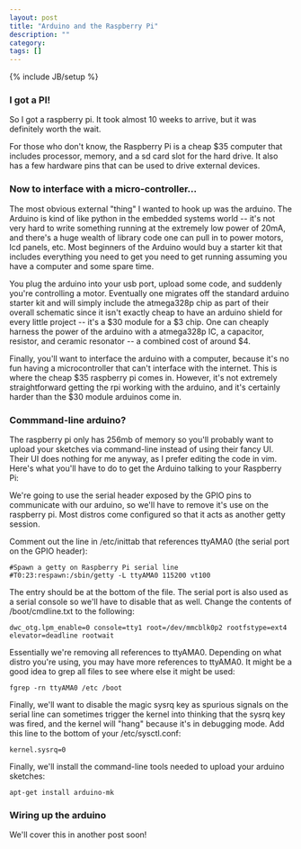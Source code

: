 ```yaml
---
layout: post
title: "Arduino and the Raspberry Pi"
description: ""
category: 
tags: []
---
```

{% include JB/setup %}

### I got a PI!

So I got a raspberry pi.  It took almost 10 weeks to arrive, but it was definitely worth the wait.

For those who don't know, the Raspberry Pi is a cheap $35 computer that includes processor, memory,
and a sd card slot for the hard drive.  It also has a few hardware pins that can be used to drive
external devices.  

### Now to interface with a micro-controller...

The most obvious external "thing" I wanted to hook up was the arduino.  The Arduino is kind of like
python in the embedded systems world -- it's not very hard to write something running at the
extremely low power of 20mA, and there's a huge wealth of library code one can pull in to power
motors, lcd panels, etc.  Most beginners of the Arduino would buy a starter kit that 
includes everything you need to get you need to get running assuming you have a computer and some
spare time.  

You plug the arduino into your usb port, upload some code, and suddenly you're 
controlling a motor.  Eventually one migrates off the standard arduino starter kit and will simply
include the atmega328p chip as part of their overall schematic since it isn't exactly cheap to
have an arduino shield for every little project -- it's a $30 module for a $3 chip.  One
can cheaply harness the power of the arduino with a atmega328p IC, a capacitor, resistor, and
ceramic resonator -- a combined cost of around $4.  

Finally, you'll want to interface the arduino with a computer, because it's no fun having a 
microcontroller that can't interface with the internet.  This is where the cheap $35 raspberry pi
comes in.  However, it's not extremely straightforward getting the rpi working with the arduino,
and it's certainly harder than the $30 module arduinos come in.

### Commmand-line arduino?

The raspberry pi only has 256mb of memory so you'll probably want to upload your sketches via
command-line instead of using their fancy UI.  Their UI does nothing for me anyway, as I prefer
editing the code in vim.  Here's what you'll have to do to get the Arduino talking to your 
Raspberry Pi:

We're going to use the serial header exposed by the GPIO pins to communicate with our arduino,
so we'll have to remove it's use on the raspberry pi.  Most distros come configured so that
it acts as another getty session.

Comment out the line in /etc/inittab that references ttyAMA0 (the serial port on the GPIO header):

    #Spawn a getty on Raspberry Pi serial line
    #T0:23:respawn:/sbin/getty -L ttyAMA0 115200 vt100

The entry should be at the bottom of the file.  The serial port is also used as a serial console
so we'll have to disable that as well.  Change the contents of /boot/cmdline.txt to the
following:

    dwc_otg.lpm_enable=0 console=tty1 root=/dev/mmcblk0p2 rootfstype=ext4 elevator=deadline rootwait

Essentially we're removing all references to ttyAMA0.  Depending on what distro you're using,
you may have more references to ttyAMA0.  It might be a good idea to grep all files to see where
else it might be used:

    fgrep -rn ttyAMA0 /etc /boot

Finally, we'll want to disable the magic sysrq key as spurious signals on the serial line can
sometimes trigger the kernel into thinking that the sysrq key was fired, and the kernel will "hang"
because it's in debugging mode.  Add this line to the bottom of your /etc/sysctl.conf:

    kernel.sysrq=0

Finally, we'll install the command-line tools needed to upload your arduino sketches:

    apt-get install arduino-mk

### Wiring up the arduino

We'll cover this in another post soon!